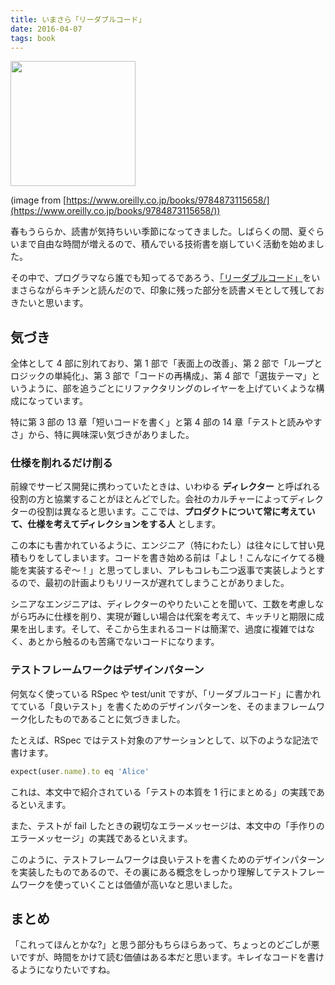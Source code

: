 ```yaml
---
title: いまさら「リーダブルコード」
date: 2016-04-07
tags: book
---
```


<img src="/2016/04/07/read_books/cover.jpg" style="width: 200px;">

(image from [https://www.oreilly.co.jp/books/9784873115658/](https://www.oreilly.co.jp/books/9784873115658/))

春もうららか、読書が気持ちいい季節になってきました。しばらくの間、夏ぐらいまで自由な時間が増えるので、積んでいる技術書を崩していく活動を始めました。

その中で、プログラマなら誰でも知ってるであろう、[「リーダブルコード」](https://www.oreilly.co.jp/books/9784873115658/a)をいまさらながらキチンと読んだので、印象に残った部分を読書メモとして残しておきたいと思います。

## 気づき

全体として 4 部に別れており、第 1 部で「表面上の改善」、第 2 部で「ループとロジックの単純化」、第 3 部で「コードの再構成」、第 4 部で「選抜テーマ」というように、部を追うごとにリファクタリングのレイヤーを上げていくような構成になっています。

特に第 3 部の 13 章「短いコードを書く」と第 4 部の 14 章「テストと読みやすさ」から、特に興味深い気づきがありました。

### 仕様を削れるだけ削る

前線でサービス開発に携わっていたときは、いわゆる **ディレクター** と呼ばれる役割の方と協業することがほとんどでした。会社のカルチャーによってディレクターの役割は異なると思います。ここでは、**プロダクトについて常に考えていて、仕様を考えてディレクションをする人** とします。

この本にも書かれているように、エンジニア（特にわたし）は往々にして甘い見積もりをしてしまいます。コードを書き始める前は「よし！こんなにイケてる機能を実装するぞ〜！」と思ってしまい、アレもコレも二つ返事で実装しようとするので、最初の計画よりもリリースが遅れてしまうことがありました。

シニアなエンジニアは、ディレクターのやりたいことを聞いて、工数を考慮しながら巧みに仕様を削り、実現が難しい場合は代案を考えて、キッチリと期限に成果を出します。そして、そこから生まれるコードは簡潔で、過度に複雑ではなく、あとから触るのも苦痛でないコードになります。

### テストフレームワークはデザインパターン

何気なく使っている RSpec や test/unit ですが、「リーダブルコード」に書かれてている「良いテスト」を書くためのデザインパターンを、そのままフレームワーク化したものであることに気づきました。

たとえば、RSpec ではテスト対象のアサーションとして、以下のような記法で書けます。

```ruby
expect(user.name).to eq 'Alice'
```

これは、本文中で紹介されている「テストの本質を 1 行にまとめる」の実践であるといえます。

また、テストが fail したときの親切なエラーメッセージは、本文中の「手作りのエラーメッセージ」の実践であるといえます。

このように、テストフレームワークは良いテストを書くためのデザインパターンを実装したものであるので、その裏にある概念をしっかり理解してテストフレームワークを使っていくことは価値が高いなと思いました。

## まとめ

「これってほんとかな?」と思う部分もちらほらあって、ちょっとのどごしが悪いですが、時間をかけて読む価値はある本だと思います。キレイなコードを書けるようになりたいですね。

